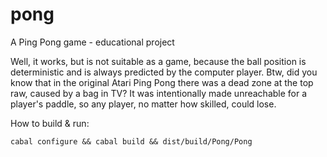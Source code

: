 # pong
A Ping Pong game - educational project

Well, it works, but is not suitable as a game, because the ball position is deterministic and is always predicted by the computer player.
Btw, did you know that in the original Atari Ping Pong there was a dead zone at the top raw, caused by a bag in TV? It was intentionally made unreachable for a player's paddle, so any player, no matter how skilled, could lose. 

How to build & run:

`cabal configure && cabal build && dist/build/Pong/Pong`
